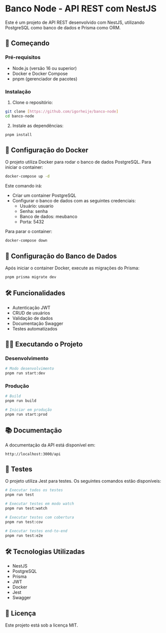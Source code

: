 # Banco Node - API REST com NestJS

Este é um projeto de API REST desenvolvido com NestJS, utilizando PostgreSQL como banco de dados e Prisma como ORM.

## 🚀 Começando

### Pré-requisitos

- Node.js (versão 16 ou superior)
- Docker e Docker Compose
- pnpm (gerenciador de pacotes)

### Instalação

1. Clone o repositório:

```bash
git clone [https://github.com/igorheije/banco-node]
cd banco-node
```

2. Instale as dependências:

```bash
pnpm install
```

## 🐳 Configuração do Docker

O projeto utiliza Docker para rodar o banco de dados PostgreSQL. Para iniciar o container:

```bash
docker-compose up -d
```

Este comando irá:

- Criar um container PostgreSQL
- Configurar o banco de dados com as seguintes credenciais:
  - Usuário: usuario
  - Senha: senha
  - Banco de dados: meubanco
  - Porta: 5432

Para parar o container:

```bash
docker-compose down
```

## 🔧 Configuração do Banco de Dados

Após iniciar o container Docker, execute as migrações do Prisma:

```bash
pnpm prisma migrate dev
```

## 🛠️ Funcionalidades

- Autenticação JWT
- CRUD de usuários
- Validação de dados
- Documentação Swagger
- Testes automatizados

## 🏃‍♂️ Executando o Projeto

### Desenvolvimento

```bash
# Modo desenvolvimento
pnpm run start:dev
```

### Produção

```bash
# Build
pnpm run build

# Iniciar em produção
pnpm run start:prod
```

## 📚 Documentação

A documentação da API está disponível em:

```
http://localhost:3000/api
```

## 🧪 Testes

O projeto utiliza Jest para testes. Os seguintes comandos estão disponíveis:

```bash
# Executar todos os testes
pnpm run test

# Executar testes em modo watch
pnpm run test:watch

# Executar testes com cobertura
pnpm run test:cov

# Executar testes end-to-end
pnpm run test:e2e
```

## 🛠️ Tecnologias Utilizadas

- NestJS
- PostgreSQL
- Prisma
- JWT
- Docker
- Jest
- Swagger

## 📝 Licença

Este projeto está sob a licença MIT.
